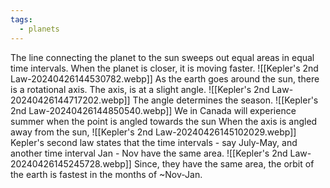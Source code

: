 ```yaml
---
tags:
  - planets
---
```

The line connecting the planet to the sun sweeps out equal areas in equal time intervals. When the planet is closer, it is moving faster. 
![[Kepler's 2nd Law-20240426144530782.webp]]
As the earth goes around the sun, there is a rotational axis. The axis, is at a slight angle.
![[Kepler's 2nd Law-20240426144717202.webp]]
The angle determines the season.
![[Kepler's 2nd Law-20240426144850540.webp]]
We in Canada will experience summer when the point is angled towards the sun
When the axis is angled away from the sun,
![[Kepler's 2nd Law-20240426145102029.webp]]
Kepler's second law states that the time intervals - say July-May, and another time interval Jan - Nov have the same area.
![[Kepler's 2nd Law-20240426145245728.webp]]
Since, they have the same area, the orbit of the earth is fastest in the months of ~Nov-Jan.